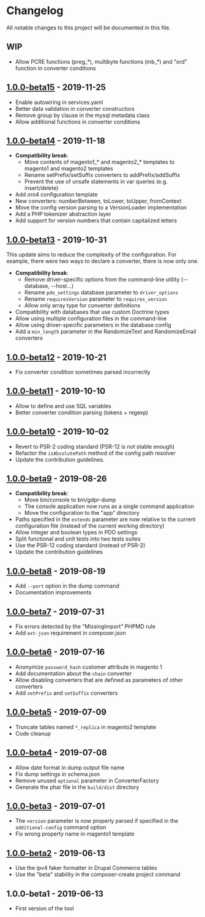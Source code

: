 # Changelog

All notable changes to this project will be documented in this file.

## WIP

- Allow PCRE functions (preg_\*), multibyte functions (mb_\*) and "ord" function in converter conditions

## [1.0.0-beta15] - 2019-11-25
[1.0.0-beta15]: https://git.smile.fr/dirtech/gdpr-dump/compare/1.0.0-beta14...1.0.0-beta15

- Enable autowiring in services.yaml
- Better data validation in converter constructors
- Remove group by clause in the mysql metadata class
- Allow additional functions in converter conditions

## [1.0.0-beta14] - 2019-11-18
[1.0.0-beta14]: https://git.smile.fr/dirtech/gdpr-dump/compare/1.0.0-beta13...1.0.0-beta14

- **Compatibility break**:
    - Move contents of magento1_* and magento2_* templates to magento1 and magento2 templates
    - Rename setPrefix/setSuffix converters to addPrefix/addSuffix
    - Prevent the use of unsafe statements in var queries (e.g. insert/delete)
- Add oro4 configuration template
- New converters: numberBetween, toLower, toUpper, fromContext
- Move the config version parsing to a VersionLoader implementation
- Add a PHP tokenizer abstraction layer
- Add support for version numbers that contain capitalized letters

## [1.0.0-beta13] - 2019-10-31
[1.0.0-beta13]: https://git.smile.fr/dirtech/gdpr-dump/compare/1.0.0-beta12...1.0.0-beta13

This update aims to reduce the complexity of the configuration.
For example, there were two ways to declare a converter, there is now only one.

- **Compatibility break**:
    - Remove driver-specific options from the command-line utility (--database, --host...)
    - Rename `pdo_settings` database parameter to `driver_options`
    - Rename `requiresVersion` parameter to `requires_version`
    - Allow only array type for converter definitions
- Compatibility with databases that use custom Doctrine types
- Allow using multiple configuration files in the command-line
- Allow using driver-specific parameters in the database config
- Add a `min_length` parameter in the RandomizeText and RandomizeEmail converters

## [1.0.0-beta12] - 2019-10-21
[1.0.0-beta12]: https://git.smile.fr/dirtech/gdpr-dump/compare/1.0.0-beta11...1.0.0-beta12

- Fix converter condition sometimes parsed incorrectly

## [1.0.0-beta11] - 2019-10-10
[1.0.0-beta11]: https://git.smile.fr/dirtech/gdpr-dump/compare/1.0.0-beta10...1.0.0-beta11

- Allow to define and use SQL variables
- Better converter condition parsing (tokens + regexp)

## [1.0.0-beta10] - 2019-10-02
[1.0.0-beta10]: https://git.smile.fr/dirtech/gdpr-dump/compare/1.0.0-beta9...1.0.0-beta10

- Revert to PSR-2 coding standard (PSR-12 is not stable enough)
- Refactor the `isAbsolutePath` method of the config path resolver
- Update the contribution guidelines.

## [1.0.0-beta9] - 2019-08-26
[1.0.0-beta9]: https://git.smile.fr/dirtech/gdpr-dump/compare/1.0.0-beta8...1.0.0-beta9

- **Compatibility break**:
    - Move bin/console to bin/gdpr-dump
    - The console application now runs as a single command application
    - Move the configuration to the "app" directory
- Paths specified in the `extends` parameter are now relative to the current configuration file (instead of the current working directory)
- Allow integer and boolean types in PDO settings
- Split functional and unit tests into two tests suites
- Use the PSR-12 coding standard (instead of PSR-2)
- Update the contribution guidelines

## [1.0.0-beta8] - 2019-08-19
[1.0.0-beta8]: https://git.smile.fr/dirtech/gdpr-dump/compare/1.0.0-beta7...1.0.0-beta8

- Add `--port` option in the dump command
- Documentation improvements

## [1.0.0-beta7] - 2019-07-31
[1.0.0-beta7]: https://git.smile.fr/dirtech/gdpr-dump/compare/1.0.0-beta6...1.0.0-beta7

- Fix errors detected by the "MissingImport" PHPMD rule
- Add `ext-json` requirement in composer.json

## [1.0.0-beta6] - 2019-07-16
[1.0.0-beta6]: https://git.smile.fr/dirtech/gdpr-dump/compare/1.0.0-beta5...1.0.0-beta6

- Anonymize `password_hash` customer attribute in magento 1
- Add documentation about the `chain` converter
- Allow disabling converters that are defined as parameters of other converters
- Add `setPrefix` and `setSuffix` converters

## [1.0.0-beta5] - 2019-07-09
[1.0.0-beta5]: https://git.smile.fr/dirtech/gdpr-dump/compare/1.0.0-beta4...1.0.0-beta5

- Truncate tables named `*_replica` in magento2 template
- Code cleanup

## [1.0.0-beta4] - 2019-07-08
[1.0.0-beta4]: https://git.smile.fr/dirtech/gdpr-dump/compare/1.0.0-beta3...1.0.0-beta4

- Allow date format in dump output file name
- Fix dump settings in schema.json
- Remove unused `optional` parameter in ConverterFactory
- Generate the phar file in the `build/dist` directory

## [1.0.0-beta3] - 2019-07-01
[1.0.0-beta3]: https://git.smile.fr/dirtech/gdpr-dump/compare/1.0.0-beta2...1.0.0-beta3

- The `version` parameter is now properly parsed if specified in the `additional-config` command option
- Fix wrong property name in magento1 template

## [1.0.0-beta2] - 2019-06-13
[1.0.0-beta2]: https://git.smile.fr/dirtech/gdpr-dump/compare/1.0.0-beta1...1.0.0-beta2

- Use the ipv4 faker formatter in Drupal Commerce tables
- Use the "beta" stability in the composer-create project command

## 1.0.0-beta1 - 2019-06-13

- First version of the tool
